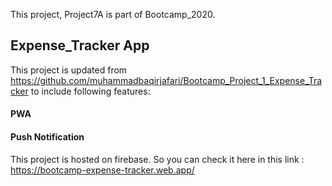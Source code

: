 This project, Project7A is part of Bootcamp_2020.

## Expense_Tracker App

This project is updated from https://github.com/muhammadbaqirjafari/Bootcamp_Project_1_Expense_Tracker to include following features:

#### PWA
#### Push Notification

This project is hosted on firebase. So you can check it here in this link : https://bootcamp-expense-tracker.web.app/
